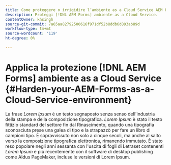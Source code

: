 ```yaml
---
title: Come proteggere o irrigidire l’ambiente as a Cloud Service AEM Forms?
description: Proteggi [!DNL AEM Forms] ambiente as a Cloud Service.
contentOwner: khsingh
source-git-commit: 7a65aa82792500616f971df52b8ddb6d893ab89d
workflow-type: tm+mt
source-wordcount: '119'
ht-degree: 0%

---
```



# Applica la protezione [!DNL AEM Forms] ambiente as a Cloud Service {#Harden-your-AEM-Forms-as-a-Cloud-Service-environment}

La frase *Lorem Ipsum* è un testo segnaposto senza senso dell&#39;industria della stampa e della composizione tipografica. *Lorem Ipsum* è stato il testo fittizio standard del settore fin dal Rinascimento, quando una tipografia sconosciuta prese una galea di tipo e la strapazzò per fare un libro di campioni tipo. È sopravvissuto non solo a cinque secoli, ma anche al salto verso la composizione tipografica elettronica, rimanendo immutato. È stato reso popolare negli anni sessanta con l&#39;uscita di fogli di Letraset contenenti *Lorem Ipsum* e più recentemente con il software di desktop publishing come Aldus PageMaker, incluse le versioni di Lorem Ipsum.
